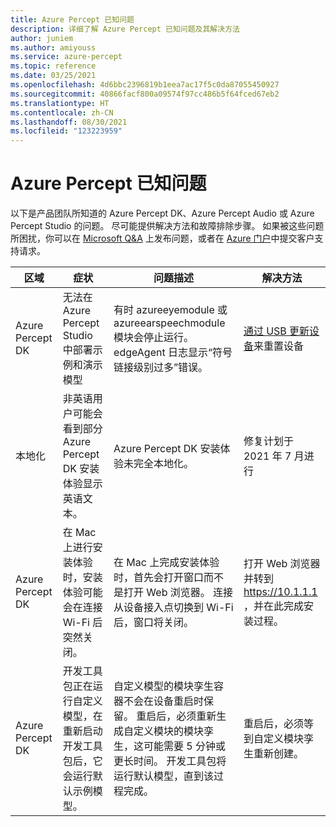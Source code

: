 ```yaml
---
title: Azure Percept 已知问题
description: 详细了解 Azure Percept 已知问题及其解决方法
author: juniem
ms.author: amiyouss
ms.service: azure-percept
ms.topic: reference
ms.date: 03/25/2021
ms.openlocfilehash: 4d6bbc2396819b1eea7ac17f5c0da87055450927
ms.sourcegitcommit: 40866facf800a09574f97cc486b5f64fced67eb2
ms.translationtype: HT
ms.contentlocale: zh-CN
ms.lasthandoff: 08/30/2021
ms.locfileid: "123223959"
---
```

# <a name="azure-percept-known-issues"></a>Azure Percept 已知问题

以下是产品团队所知道的 Azure Percept DK、Azure Percept Audio 或 Azure Percept Studio 的问题。 尽可能提供解决方法和故障排除步骤。 如果被这些问题所困扰，你可以在 [Microsoft Q&A](/answers/topics/azure-percept.html) 上发布问题，或者在 [Azure 门户](https://portal.azure.com/#blade/Microsoft_Azure_Support/HelpAndSupportBlade/overview)中提交客户支持请求。 

|区域|症状|问题描述|解决方法|
|-------|---------|---------|---------|
| Azure Percept DK | 无法在 Azure Percept Studio 中部署示例和演示模型 | 有时 azureeyemodule 或 azureearspeechmodule 模块会停止运行。 edgeAgent 日志显示“符号链接级别过多”错误。 | [通过 USB 更新设备](./how-to-update-via-usb.md)来重置设备 |
| 本地化 | 非英语用户可能会看到部分 Azure Percept DK 安装体验显示英语文本。 | Azure Percept DK 安装体验未完全本地化。 | 修复计划于 2021 年 7 月进行  |
| Azure Percept DK | 在 Mac 上进行安装体验时，安装体验可能会在连接 Wi-Fi 后突然关闭。 | 在 Mac 上完成安装体验时，首先会打开窗口而不是打开 Web 浏览器。 连接从设备接入点切换到 Wi-Fi 后，窗口将关闭。 | 打开 Web 浏览器并转到 https://10.1.1.1 ，并在此完成安装过程。 |
| Azure Percept DK | 开发工具包正在运行自定义模型，在重新启动开发工具包后，它会运行默认示例模型。 | 自定义模型的模块孪生容器不会在设备重启时保留。 重启后，必须重新生成自定义模块的模块孪生，这可能需要 5 分钟或更长时间。 开发工具包将运行默认模型，直到该过程完成。 | 重启后，必须等到自定义模块孪生重新创建。 |
